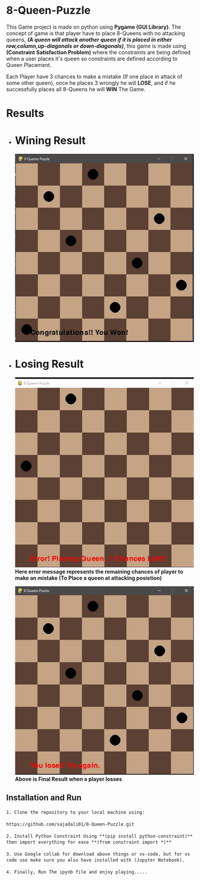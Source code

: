 # 8-Queen-Puzzle

This Game project is made on python using **Pygame (GUI Library)**. The concept of game is that player have to place 8-Queens with no attacking queens, **_(A queen will attack another queen if it is placed in either row,column,up-diagonals or down-diagonals)_**, this game is made using **(Constraint Satisfaction Problem)** where the constraints are being defined when a user places it's queen so constraints are defined according to Queen Placement. 

Each Player have 3 chances to make a mistake (If one place in attack of some other queen), once he places 3 wrongly he will **LOSE**, and if he successfully places all 8-Queens he will **WIN** The Game.

# Results
- # Wining Result
    ![Success](./assests/Success.JPG)

- # Losing Result
    ![Failure](./assests/Failure1.JPG)
    **Here error message represents the remaining chances of player to make an mistake (To Place a queen at attacking posistion)**

    ![Loss](./assests/Loss.JPG)
    **Above is Final Result when a player losses**

## Installation and Run

    1. Clone the repository to your local machine using: 

    https://github.com/sajadali01/8-Queen-Puzzle.git

    2. Install Python Constraint Using **(pip install python-constraint)** then import everything for ease **(from constraint import *)**

    3. Use Google collab for download above things or vs-code, but for vs code use make sure you also have installed with (Jupyter Notebook).

    4. Finally, Run The ipynb file and enjoy playing.....